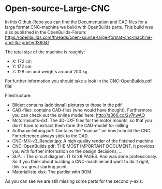 # Open-source-Large-CNC
In this Github-Repo you can find the Documentation and CAD files for a large format CNC-machine we build with OpenBuilds parts.
This build was also published in the OpenBuilds-Forum: https://openbuilds.com/threads/open-source-large-format-cnc-machine-and-3d-printer.13904/

The total size of the machine is roughly:
-	X: 172 cm
-	Y: 172 cm
-	Z: 128 cm
and weights around 200 kg.

For further information you should take a look in the CNC-OpenBuilds.pdf file! 

Filestructure:

- Bilder: contains (additional) pictures to those in the pdf
- CAD-files: contains CAD-files (who would have thought). Furthermore you can check out the online model here: http://a360.co/2y7nwAO 
- Motormounts-dxf: The 3D-DXF files for the motor mounts, so that you don´t have to extract them form the CAD-model for milling
- Aufbauanleitung.pdf: Contains the "manual" on how to build the CNC. For reference always stick to the CAD.
- CNC-Mill-v3_Render.jpg: A high quality render of the finished machine
- CNC-OpenBuilds.pdf: THE MOST IMPORTANT DOCUMENT. It provides you with further information on the design decisions, ...
- SLP...: The circuit diagram. IT IS 28 PAGES. And was done professionaly. So if you think about building a CNC-machine and want to do it right, this is a great starting point.
- Materialliste.xlsx: The partlist with BOM



As you can see we are still missing some parts for the second y-axis.

